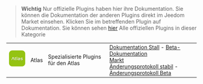 
>**Wichtig**
>Nur offizielle Plugins haben hier ihre Dokumentation. Sie können die Dokumentation der anderen Plugins direkt im Jeedom Market einsehen. Klicken Sie im betreffenden Plugin auf Dokumentation.
>Sie können sehen [hier](https://market.jeedom.com/index.php?v=d&p=market&type=plugin&categorie=home+automation+protocol) Alle offiziellen Plugins in dieser Kategorie


| | | | |
|--- | --- | --- | ---|
|<img src="atlas/atlas_icon.png" class="pluginLogo" width="100" />|Atlas|Spezialisierte Plugins für den Atlas|[Dokumentation Stall](atlas/index.md) - [Beta-Dokumentation](atlas/beta/index.md)<br/>[Markt](https://market.jeedom.com/index.php?v=d&p=market_display&id=4195)<br/>[Änderungsprotokoll stabil](atlas/changelog.md) - [Änderungsprotokoll Beta](atlas/beta/changelog.md)|
